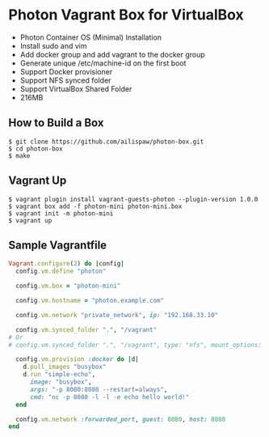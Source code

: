 # Photon Vagrant Box for VirtualBox

- Photon Container OS (Minimal) Installation
- Install sudo and vim
- Add docker group and add vagrant to the docker group
- Generate unique /etc/machine-id on the first boot
- Support Docker provisioner
- Support NFS synced folder
- Support VirtualBox Shared Folder
- 216MB

## How to Build a Box

```
$ git clone https://github.com/ailispaw/photon-box.git
$ cd photon-box
$ make
```

## Vagrant Up

```
$ vagrant plugin install vagrant-guests-photon --plugin-version 1.0.0
$ vagrant box add -f photon-mini photon-mini.box
$ vagrant init -m photon-mini
$ vagrant up
```

## Sample Vagrantfile

```ruby
Vagrant.configure(2) do |config|
  config.vm.define "photon"

  config.vm.box = "photon-mini"

  config.vm.hostname = "photon.example.com"

  config.vm.network "private_network", ip: "192.168.33.10"

  config.vm.synced_folder ".", "/vagrant"
# Or
# config.vm.synced_folder ".", "/vagrant", type: "nfs", mount_options: ["nolock", "vers=3", "udp"]

  config.vm.provision :docker do |d|
    d.pull_images "busybox"
    d.run "simple-echo",
      image: "busybox",
      args: "-p 8080:8080 --restart=always",
      cmd: "nc -p 8080 -l -l -e echo hello world!"
  end

  config.vm.network :forwarded_port, guest: 8080, host: 8080
end
```
